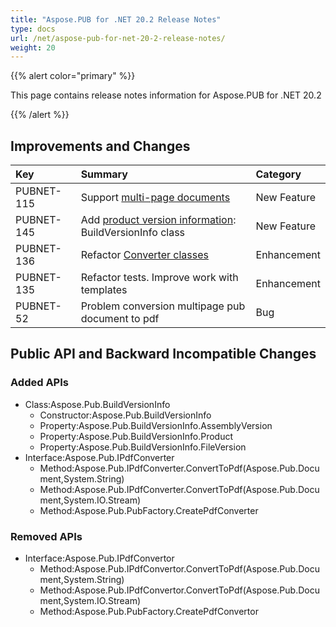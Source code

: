 ```yaml
---
title: "Aspose.PUB for .NET 20.2 Release Notes"
type: docs
url: /net/aspose-pub-for-net-20-2-release-notes/
weight: 20
---
```


{{% alert color="primary" %}} 

This page contains release notes information for Aspose.PUB for .NET 20.2

{{% /alert %}} 
## **Improvements and Changes**

|**Key**|**Summary**|**Category**|
| :- | :- | :- |
|PUBNET-115|Support [multi-page documents](/pub/net/pub-to-pdf/)|New Feature|
|PUBNET-145|Add [product version information](/pub/net/installation/#installation-getassemblybuildversioninformation): BuildVersionInfo class|New Feature|
|PUBNET-136|Refactor [Converter classes](/pub/net/pub-to-pdf/)|Enhancement|
|PUBNET-135|Refactor tests. Improve work with templates|Enhancement|
|PUBNET-52|Problem conversion multipage pub document to pdf|Bug|
## **Public API and Backward Incompatible Changes**
### **Added APIs**
- Class:Aspose.Pub.BuildVersionInfo
  - Constructor:Aspose.Pub.BuildVersionInfo
  - Property:Aspose.Pub.BuildVersionInfo.AssemblyVersion
  - Property:Aspose.Pub.BuildVersionInfo.Product
  - Property:Aspose.Pub.BuildVersionInfo.FileVersion
- Interface:Aspose.Pub.IPdfConverter
  - Method:Aspose.Pub.IPdfConverter.ConvertToPdf(Aspose.Pub.Document,System.String)
  - Method:Aspose.Pub.IPdfConverter.ConvertToPdf(Aspose.Pub.Document,System.IO.Stream)
  - Method:Aspose.Pub.PubFactory.CreatePdfConverter
### **Removed APIs**
- Interface:Aspose.Pub.IPdfConvertor
  - Method:Aspose.Pub.IPdfConvertor.ConvertToPdf(Aspose.Pub.Document,System.String)
  - Method:Aspose.Pub.IPdfConvertor.ConvertToPdf(Aspose.Pub.Document,System.IO.Stream)
  - Method:Aspose.Pub.PubFactory.CreatePdfConvertor
